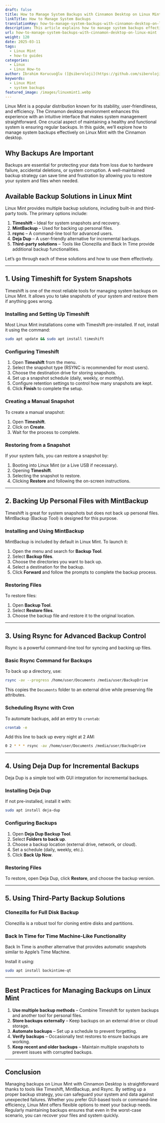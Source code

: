 ```yaml
---
draft: false
title: How to Manage System Backups with Cinnamon Desktop on Linux Mint
linkTitle: How to Manage System Backups
translationKey: how-to-manage-system-backups-with-cinnamon-desktop-on-linux-mint
description: This article explains how to manage system backups effectively on Linux Mint with the Cinnamon desktop.
url: how-to-manage-system-backups-with-cinnamon-desktop-on-linux-mint
weight: 120
date: 2025-03-11
tags:
  - Linux Mint
  - how-to guides
categories:
  - Linux
  - Linux How-to
author: İbrahim Korucuoğlu ([@siberoloji](https://github.com/siberoloji))
keywords:
  - Linux Mint
  - system backups
featured_image: /images/linuxmint1.webp
---
```

Linux Mint is a popular distribution known for its stability, user-friendliness, and efficiency. The Cinnamon desktop environment enhances this experience with an intuitive interface that makes system management straightforward. One crucial aspect of maintaining a healthy and functional system is ensuring regular backups. In this guide, we’ll explore how to manage system backups effectively on Linux Mint with the Cinnamon desktop.

## Why Backups Are Important

Backups are essential for protecting your data from loss due to hardware failure, accidental deletions, or system corruption. A well-maintained backup strategy can save time and frustration by allowing you to restore your system and files when needed.

## Available Backup Solutions in Linux Mint

Linux Mint provides multiple backup solutions, including built-in and third-party tools. The primary options include:

1. **Timeshift** – Ideal for system snapshots and recovery.
2. **MintBackup** – Used for backing up personal files.
3. **rsync** – A command-line tool for advanced users.
4. **Deja Dup** – A user-friendly alternative for incremental backups.
5. **Third-party solutions** – Tools like Clonezilla and Back In Time provide additional backup functionalities.

Let’s go through each of these solutions and how to use them effectively.

---

## 1. Using Timeshift for System Snapshots

Timeshift is one of the most reliable tools for managing system backups on Linux Mint. It allows you to take snapshots of your system and restore them if anything goes wrong.

### Installing and Setting Up Timeshift

Most Linux Mint installations come with Timeshift pre-installed. If not, install it using the command:

```bash
sudo apt update && sudo apt install timeshift
```

### Configuring Timeshift

1. Open **Timeshift** from the menu.
2. Select the snapshot type (RSYNC is recommended for most users).
3. Choose the destination drive for storing snapshots.
4. Set up a snapshot schedule (daily, weekly, or monthly).
5. Configure retention settings to control how many snapshots are kept.
6. Click **Finish** to complete the setup.

### Creating a Manual Snapshot

To create a manual snapshot:

1. Open **Timeshift**.
2. Click on **Create**.
3. Wait for the process to complete.

### Restoring from a Snapshot

If your system fails, you can restore a snapshot by:

1. Booting into Linux Mint (or a Live USB if necessary).
2. Opening **Timeshift**.
3. Selecting the snapshot to restore.
4. Clicking **Restore** and following the on-screen instructions.

---

## 2. Backing Up Personal Files with MintBackup

Timeshift is great for system snapshots but does not back up personal files. MintBackup (Backup Tool) is designed for this purpose.

### Installing and Using MintBackup

MintBackup is included by default in Linux Mint. To launch it:

1. Open the menu and search for **Backup Tool**.
2. Select **Backup files**.
3. Choose the directories you want to back up.
4. Select a destination for the backup.
5. Click **Forward** and follow the prompts to complete the backup process.

### Restoring Files

To restore files:

1. Open **Backup Tool**.
2. Select **Restore files**.
3. Choose the backup file and restore it to the original location.

---

## 3. Using Rsync for Advanced Backup Control

Rsync is a powerful command-line tool for syncing and backing up files.

### Basic Rsync Command for Backups

To back up a directory, use:

```bash
rsync -av --progress /home/user/Documents /media/user/BackupDrive
```

This copies the `Documents` folder to an external drive while preserving file attributes.

### Scheduling Rsync with Cron

To automate backups, add an entry to `crontab`:

```bash
crontab -e
```

Add this line to back up every night at 2 AM:

```bash
0 2 * * * rsync -av /home/user/Documents /media/user/BackupDrive
```

---

## 4. Using Deja Dup for Incremental Backups

Deja Dup is a simple tool with GUI integration for incremental backups.

### Installing Deja Dup

If not pre-installed, install it with:

```bash
sudo apt install deja-dup
```

### Configuring Backups

1. Open **Deja Dup Backup Tool**.
2. Select **Folders to back up**.
3. Choose a backup location (external drive, network, or cloud).
4. Set a schedule (daily, weekly, etc.).
5. Click **Back Up Now**.

### Restoring Files

To restore, open Deja Dup, click **Restore**, and choose the backup version.

---

## 5. Using Third-Party Backup Solutions

### Clonezilla for Full Disk Backup

Clonezilla is a robust tool for cloning entire disks and partitions.

### Back In Time for Time Machine-Like Functionality

Back In Time is another alternative that provides automatic snapshots similar to Apple’s Time Machine.

Install it using:

```bash
sudo apt install backintime-qt
```

---

## Best Practices for Managing Backups on Linux Mint

1. **Use multiple backup methods** – Combine Timeshift for system backups and another tool for personal files.
2. **Store backups externally** – Keep backups on an external drive or cloud storage.
3. **Automate backups** – Set up a schedule to prevent forgetting.
4. **Verify backups** – Occasionally test restores to ensure backups are working.
5. **Keep recent and older backups** – Maintain multiple snapshots to prevent issues with corrupted backups.

---

## Conclusion

Managing backups on Linux Mint with Cinnamon Desktop is straightforward thanks to tools like Timeshift, MintBackup, and Rsync. By setting up a proper backup strategy, you can safeguard your system and data against unexpected failures. Whether you prefer GUI-based tools or command-line efficiency, Linux Mint offers flexible options to meet your backup needs. Regularly maintaining backups ensures that even in the worst-case scenario, you can recover your files and system quickly.
